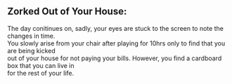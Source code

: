Zorked Out of Your House:
---
The day conitinues on, sadly, your eyes are stuck to the screen to note the changes in time.  
You slowly arise from your chair after playing for 10hrs only to find that you are being kicked  
out of your house for not paying your bills. However, you find a cardboard box that you can live in  
for the rest of your life. 





